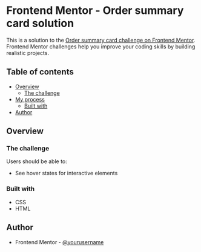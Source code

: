 # Frontend Mentor - Order summary card solution

This is a solution to the [Order summary card challenge on Frontend Mentor](https://www.frontendmentor.io/challenges/order-summary-component-QlPmajDUj). Frontend Mentor challenges help you improve your coding skills by building realistic projects. 

## Table of contents

- [Overview](#overview)
  - [The challenge](#the-challenge)
- [My process](#my-process)
  - [Built with](#built-with)
- [Author](https://github.com/Kraken161)

## Overview

### The challenge

Users should be able to:

- See hover states for interactive elements


### Built with

- CSS
- HTML

## Author

- Frontend Mentor - [@yourusername](https://www.frontendmentor.io/profile/Kraken161)